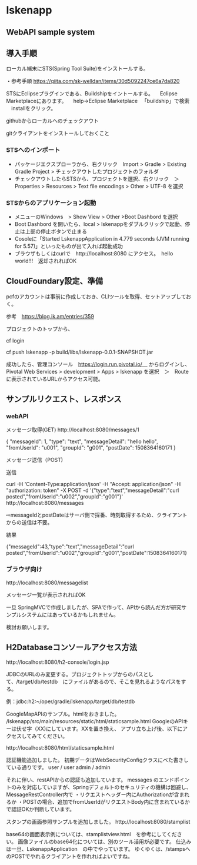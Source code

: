 # lskenapp

## WebAPI sample system

## 導入手順 

ローカル端末にSTS(Spring Tool Suite)をインストールする。

・参考手順
https://qiita.com/sk-welldan/items/30d5092247ce6a7da820


STSにEclipseプラグインである、Buildshipをイントールする。
　Eclipse Marketplaceにあります。
　help→Eclipse Marketplace
　「buildship」で検索
　installをクリック。

githubからローカルへのチェックアウト

gitクライアントをインストールしておくこと

### STSへのインポート 
-  パッケージエクスプローラから、右クリック　Import > Gradle > Existing Gradle Project > チェックアウトしたプロジェクトのフォルダ
-  チェックアウトしたらSTSから、プロジェクトを選択、右クリック　＞　Properties > Resources > Text file encodings > Other > UTF-8 を選択

### STSからのアプリケーション起動　

- メニューのWindows　> Show View > Other >Boot Dashbord を選択
- Boot Dashbord を開いたら、local > lskenappをダブルクリックで起動、停止は上部の停止ボタンで止まる
- Cosoleに「Started LskenappApplication in 4.779 seconds (JVM running for 5.57)」といったものが出て入れば起動成功
- ブラウザもしくはcurlで　http://localhost:8080 にアクセス。　hello world!!!　返却されればOK


## CloudFoundary設定、準備

pcfのアカウントは事前に作成しておき、CLIツールを取得、セットアップしておく。

参考　https://blog.ik.am/entries/359

プロジェクトのトップから、　

cf login

cf push lskenapp -p build/libs/lskenapp-0.0.1-SNAPSHOT.jar
 
成功したら、管理コンソール　https://login.run.pivotal.io/　
からログインし、
Pivotal Web Services >
development > Apps > lskenapp を選択　＞　Routeに表示されているURLからアクセス可能。
 



## サンプルリクエスト、レスポンス 

### webAPI 

メッセージ取得(GET)
http://localhost:8080/messages/1

{
"messageId": 1,
"type": "text",
"messageDetail": "hello hello",
"fromUserId": "u001",
"groupId": "g001",
"postDate": 1508364160171
}

メッセージ送信（POST)

送信　

curl -H 'Content-Type:application/json' -H "Accept: application/json" -H "authorization: token" -X POST -d '{"type":"text","messageDetail":"curl posted","fromUserId":"u002","groupId":"g001"}' http://localhost:8080/messages

⇨messageIdとpostDateはサーバ側で採番、時刻取得するため、クライアントからの送信は不要。

結果　

{"messageId":43,"type":"text","messageDetail":"curl posted","fromUserId":"u002","groupId":"g001","postDate":1508364160171}

### ブラウザ向け　

http://localhost:8080/messagelist

メッセージ一覧が表示されればOK

一旦 SpringMVCで作成しましたが、SPAで作って、APIから読んだ方が研究サンプルシステムにはあっているかもしれません。

検討お願いします。

## H2Databaseコンソールアクセス方法 

http://localhost:8080/h2-console/login.jsp

JDBCのURLのみ変更する。プロジェクトトップからのパスとして、/target/db/testdb　にファイルがあるので、そこを見れるようなパスをする。

例：jdbc:h2:~/oper/gradle/lskenapp/target/db/testdb

GoogleMapAPIのサンプル。htmlをおきました。
/lskenapp/src/main/resources/static/html/staticsample.html
GoogleのAPIキーは伏せ字（XX)にしています。XXを置き換え、
アプリ立ち上げ後、以下にアクセスしてみてください。


http://localhost:8080/html/staticsample.html


認証機能追加しました。
初期データはWebSecurityConfigクラスにべた書きしている通りです。
user / user
admin / admin

それに伴い、restAPIからの認証も追加しています。
messages のエンドポイントのみを対応していますが、Springデフォルトのセキュリティの機構は回避し、
MessageRestController内で
・リクエストヘッダー内にAuthorizationが含まれるか
・POSTの場合、追加でfromUserIdがリクエストBody内に含まれているか
で認証OKか判断しています。


スタンプの画面参照サンプルを追加しました。
http://localhost:8080/stamplist

base64の画面表示例については、stamplistview.html　を参考にしてください。
画像ファイルのbase64化については、別のツール活用が必要です。
仕込みは一旦、LskenappApplication　の中でやっています。
ゆくゆくは、/stampsへのPOSTでやれるクライアントを作れればよいですね。

